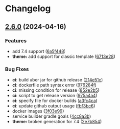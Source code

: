 # Changelog

## [2.6.0](https://github.com/lgdd/liferay-starter/compare/v2.5.4...v2.6.0) (2024-04-16)


### Features

* add 7.4 support ([6a5f448](https://github.com/lgdd/liferay-starter/commit/6a5f448f88196f543efd71075d203321c23a40e7))
* **theme:** add support for classic template ([6713e28](https://github.com/lgdd/liferay-starter/commit/6713e2830962123f73da66e8d8b4461297e6de00))


### Bug Fixes

* **ci:** build uber jar for github release ([214e51c](https://github.com/lgdd/liferay-starter/commit/214e51c5fa85bc808e3c3576f73bd764961f0eae))
* **ci:** dockerfile path syntax error ([976284f](https://github.com/lgdd/liferay-starter/commit/976284fffe67779022df2c19fee500d93a5ad426))
* **ci:** missing condition for release ([852e2b5](https://github.com/lgdd/liferay-starter/commit/852e2b553244d5c1c9d71bc44f24ef43be3cb4d1))
* **ci:** script to get release version ([975a4a4](https://github.com/lgdd/liferay-starter/commit/975a4a4898a4b2b20931741c6723dd6a6a5b620a))
* **ci:** specify file for docker builds ([a3fc4ca](https://github.com/lgdd/liferay-starter/commit/a3fc4ca370256f053c8d930a9a8e2b9728916ba1))
* **ci:** update github output usage ([fbf3bc6](https://github.com/lgdd/liferay-starter/commit/fbf3bc6b472d06ab901e1765247c5129b97e59ce))
* docker images ([3f03e99](https://github.com/lgdd/liferay-starter/commit/3f03e99a7614d5e647f3879e6c3bdbb9510feed5))
* service builder gradle goals ([4cc8a3b](https://github.com/lgdd/liferay-starter/commit/4cc8a3b2e1fcf760ae0b01c8ff3dc5d08b3d91cd))
* **theme:** broken generation for 7.4 ([2e7b854](https://github.com/lgdd/liferay-starter/commit/2e7b854d89a7c820ed00d6af80579541a0db3647))
